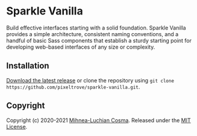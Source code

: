 # Sparkle Vanilla

Build effective interfaces starting with a solid foundation. Sparkle Vanilla provides a simple architecture, consistent naming conventions, and a handful of basic Sass components that establish a sturdy starting point for developing web-based interfaces of any size or complexity.

## Installation

[Download the latest release](https://github.com/pixeltrove/sparkle-vanilla/releases) or clone the repository using `git clone https://github.com/pixeltrove/sparkle-vanilla.git`.

## Copyright

Copyright (c) 2020-2021 [Mihnea-Luchian Cosma](https://github.com/luchian). Released under the [MIT License](https://github.com/pixeltrove/sparkle-vanilla/blob/master/LICENSE.md).
